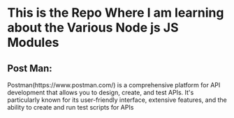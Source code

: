 <h1>This is the Repo Where I am learning about the Various Node js JS Modules</h1>
<h2>Post Man:</h2> <p>Postman(https://www.postman.com/) is a comprehensive platform for API development that allows you to design, create, and test APIs. It's particularly known for its user-friendly interface, extensive features, and the ability to create and run test scripts for APIs</p>
